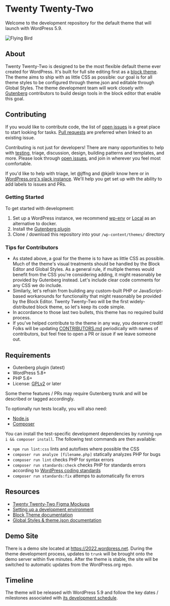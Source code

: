 # Twenty Twenty-Two
Welcome to the development repository for the default theme that will launch with WordPress 5.9.

<img alt="Flying Bird" src="https://user-images.githubusercontent.com/1202812/136213624-3073a915-2a72-4248-acc1-301c41dea3d4.png">

## About
Twenty Twenty-Two is designed to be the most flexible default theme ever created for WordPress. It's built for full site editing first as a [block theme](https://developer.wordpress.org/block-editor/how-to-guides/themes/block-theme-overview/). The theme aims to ship with as little CSS as possible: our goal is for all theme styles to be configured through theme.json and editable through Global Styles. The theme development team will work closely with [Gutenberg](https://github.com/wordpress/gutenberg) contributors to build design tools in the block editor that enable this goal.

## Contributing

If you would like to contribute code, the list of [open issues](https://github.com/WordPress/twentytwentytwo/issues) is a great place to start looking for tasks. [Pull requests](https://github.com/WordPress/twentytwentytwo/pulls) are preferred when linked to an existing issue.

Contributing is not just for developers! There are many opportunities to help with [testing](#getting-started), triage, discussion, design, building patterns and templates, and more. Please look through [open issues](https://github.com/WordPress/twentytwentytwo/issues), and join in wherever you feel most comfortable.

If you'd like to help with triage, let @jffng and @kjellr know here or in [WordPress.org's slack instance](https://make.wordpress.org/chat/). We'll help you get set up with the ability to add labels to issues and PRs.

### Getting Started
To get started with development:

1. Set up a WordPress instance, we recommend [wp-env](https://developer.wordpress.org/block-editor/handbook/tutorials/devenv/) or [Local](https://localwp.com/) as an alternative to docker.
2. Install the [Gutenberg plugin](https://wordpress.org/plugins/gutenberg/)
3. Clone / download this repository into your `/wp-content/themes/` directory

### Tips for Contributors
  
- As stated above, a goal for the theme is to have as little CSS as possible. Much of the theme's visual treatments should be handled by the Block Editor and Global Styles. As a general rule, if multiple themes would benefit from the CSS you're considering adding, it might reasonably be provided by Gutenberg instead. Let's include clear code comments for any CSS we do include.
- Similarly, let's refrain from building any custom-built PHP or JavaScript-based workarounds for functionality that might reasonably be provided by the Block Editor. Twenty Twenty-Two will be the first widely-distributed block theme, so let's keep its code simple.
- In accordance to those last two bullets, this theme has no required build process.
- If you've helped contribute to the theme in any way, you deserve credit! Folks will be updating [CONTRIBUTORS.md](CONTRIBUTORS.md) periodically with names of contributors, but feel free to open a PR or issue if we leave someone out.

## Requirements
- Gutenberg plugin (latest)
- WordPress 5.8+
- PHP 5.6+
- License: [GPLv2](http://www.gnu.org/licenses/gpl-2.0.html) or later

Some theme features / PRs may require Gutenberg trunk and will be described or tagged accordingly.

To optionally run tests locally, you will also need:
- [Node.js](https://nodejs.org/en/)
- [Composer](https://getcomposer.org/)

You can install the test-specific development dependencies by running `npm i && composer install`. The following test commands are then available:
- `npm run lint:css` lints and autofixes where possible the CSS
- `composer run analyze [filename.php]` statically analyzes PHP for bugs
- `composer run lint` checks PHP for syntax errors
- `composer run standards:check` checks PHP for standards errors according to [WordPress coding standards](https://developer.wordpress.org/coding-standards/)
- `composer run standards:fix` attemps to automatically fix errors

## Resources
- [Twenty Twenty-Two Figma Mockups](https://www.figma.com/file/76mfUcaK4QDlrXElk8MK3H/Twenty-Twenty-Two?node-id=10%3A54)
- [Setting up a development environment](https://developer.wordpress.org/block-editor/handbook/tutorials/devenv/)
- [Block Theme documentation](https://developer.wordpress.org/block-editor/how-to-guides/themes/block-theme-overview)
- [Global Styles & theme.json documentation](https://developer.wordpress.org/block-editor/how-to-guides/themes/theme-json/)

## Demo Site
There is a demo site located at https://2022.wordpress.net. During the theme development process, updates to `trunk` will be brought onto the demo server within five minutes. After the theme is stable, the site will be switched to automatic updates from the WordPress.org repo.

## Timeline
The theme will be released with WordPress 5.9 and follow the key dates / milestones associated with [its development schedule](https://make.wordpress.org/core/5-9).
